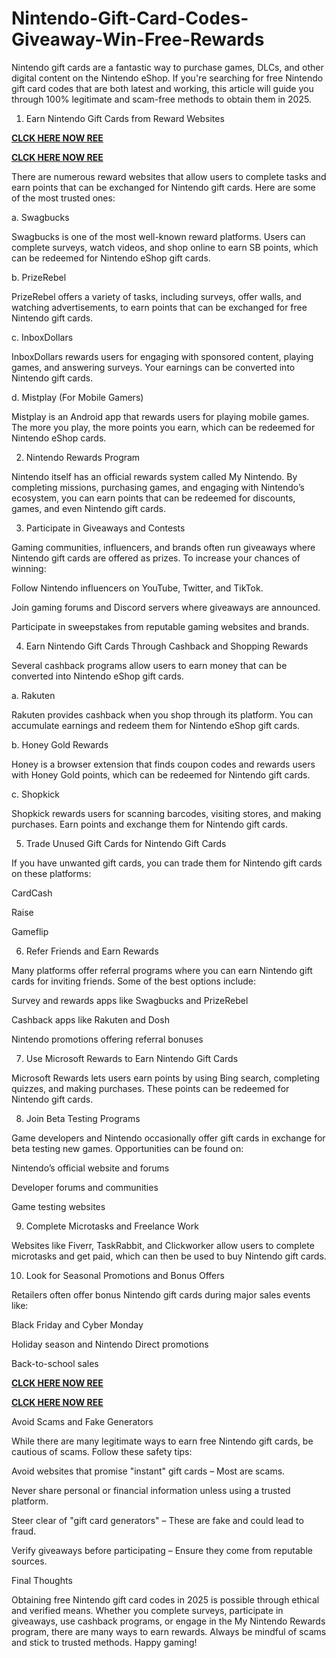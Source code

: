 # Nintendo-Gift-Card-Codes-Giveaway-Win-Free-Rewards
Nintendo gift cards are a fantastic way to purchase games, DLCs, and other digital content on the Nintendo eShop. If you're searching for free Nintendo gift card codes that are both latest and working, this article will guide you through 100% legitimate and scam-free methods to obtain them in 2025.

1. Earn Nintendo Gift Cards from Reward Websites

**[CLCK HERE NOW REE](https://tinyurl.com/nintendocard20)**

**[CLCK HERE NOW REE](https://tinyurl.com/nintendocard20)**

There are numerous reward websites that allow users to complete tasks and earn points that can be exchanged for Nintendo gift cards. Here are some of the most trusted ones:

a. Swagbucks

Swagbucks is one of the most well-known reward platforms. Users can complete surveys, watch videos, and shop online to earn SB points, which can be redeemed for Nintendo eShop gift cards.

b. PrizeRebel

PrizeRebel offers a variety of tasks, including surveys, offer walls, and watching advertisements, to earn points that can be exchanged for free Nintendo gift cards.

c. InboxDollars

InboxDollars rewards users for engaging with sponsored content, playing games, and answering surveys. Your earnings can be converted into Nintendo gift cards.

d. Mistplay (For Mobile Gamers)

Mistplay is an Android app that rewards users for playing mobile games. The more you play, the more points you earn, which can be redeemed for Nintendo eShop cards.

2. Nintendo Rewards Program

Nintendo itself has an official rewards system called My Nintendo. By completing missions, purchasing games, and engaging with Nintendo’s ecosystem, you can earn points that can be redeemed for discounts, games, and even Nintendo gift cards.

3. Participate in Giveaways and Contests

Gaming communities, influencers, and brands often run giveaways where Nintendo gift cards are offered as prizes. To increase your chances of winning:

Follow Nintendo influencers on YouTube, Twitter, and TikTok.

Join gaming forums and Discord servers where giveaways are announced.

Participate in sweepstakes from reputable gaming websites and brands.

4. Earn Nintendo Gift Cards Through Cashback and Shopping Rewards

Several cashback programs allow users to earn money that can be converted into Nintendo eShop gift cards.

a. Rakuten

Rakuten provides cashback when you shop through its platform. You can accumulate earnings and redeem them for Nintendo eShop gift cards.

b. Honey Gold Rewards

Honey is a browser extension that finds coupon codes and rewards users with Honey Gold points, which can be redeemed for Nintendo gift cards.

c. Shopkick

Shopkick rewards users for scanning barcodes, visiting stores, and making purchases. Earn points and exchange them for Nintendo gift cards.

5. Trade Unused Gift Cards for Nintendo Gift Cards

If you have unwanted gift cards, you can trade them for Nintendo gift cards on these platforms:

CardCash

Raise

Gameflip

6. Refer Friends and Earn Rewards

Many platforms offer referral programs where you can earn Nintendo gift cards for inviting friends. Some of the best options include:

Survey and rewards apps like Swagbucks and PrizeRebel

Cashback apps like Rakuten and Dosh

Nintendo promotions offering referral bonuses

7. Use Microsoft Rewards to Earn Nintendo Gift Cards

Microsoft Rewards lets users earn points by using Bing search, completing quizzes, and making purchases. These points can be redeemed for Nintendo gift cards.

8. Join Beta Testing Programs

Game developers and Nintendo occasionally offer gift cards in exchange for beta testing new games. Opportunities can be found on:

Nintendo’s official website and forums

Developer forums and communities

Game testing websites

9. Complete Microtasks and Freelance Work

Websites like Fiverr, TaskRabbit, and Clickworker allow users to complete microtasks and get paid, which can then be used to buy Nintendo gift cards.

10. Look for Seasonal Promotions and Bonus Offers

Retailers often offer bonus Nintendo gift cards during major sales events like:

Black Friday and Cyber Monday

Holiday season and Nintendo Direct promotions

Back-to-school sales

**[CLCK HERE NOW REE](https://tinyurl.com/nintendocard20)**

**[CLCK HERE NOW REE](https://tinyurl.com/nintendocard20)**

Avoid Scams and Fake Generators

While there are many legitimate ways to earn free Nintendo gift cards, be cautious of scams. Follow these safety tips:

Avoid websites that promise "instant" gift cards – Most are scams.

Never share personal or financial information unless using a trusted platform.

Steer clear of "gift card generators" – These are fake and could lead to fraud.

Verify giveaways before participating – Ensure they come from reputable sources.

Final Thoughts

Obtaining free Nintendo gift card codes in 2025 is possible through ethical and verified means. Whether you complete surveys, participate in giveaways, use cashback programs, or engage in the My Nintendo Rewards program, there are many ways to earn rewards. Always be mindful of scams and stick to trusted methods. Happy gaming!
